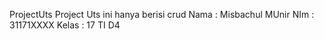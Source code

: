 ProjectUts
Project Uts ini hanya berisi crud
Nama : Misbachul MUnir
NIm : 31171XXXX
Kelas : 17 TI D4